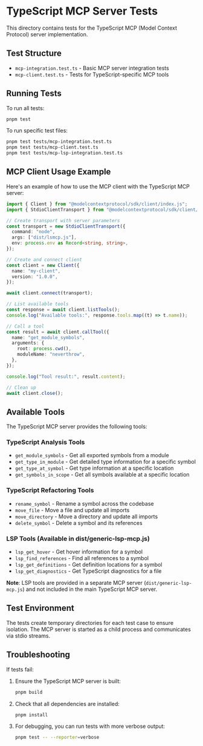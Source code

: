 # TypeScript MCP Server Tests

This directory contains tests for the TypeScript MCP (Model Context Protocol)
server implementation.

## Test Structure

- `mcp-integration.test.ts` - Basic MCP server integration tests
- `mcp-client.test.ts` - Tests for TypeScript-specific MCP tools

## Running Tests

To run all tests:

```bash
pnpm test
```

To run specific test files:

```bash
pnpm test tests/mcp-integration.test.ts
pnpm test tests/mcp-client.test.ts
pnpm test tests/mcp-lsp-integration.test.ts
```

## MCP Client Usage Example

Here's an example of how to use the MCP client with the TypeScript MCP server:

```typescript
import { Client } from "@modelcontextprotocol/sdk/client/index.js";
import { StdioClientTransport } from "@modelcontextprotocol/sdk/client/stdio.js";

// Create transport with server parameters
const transport = new StdioClientTransport({
  command: "node",
  args: ["dist/lsmcp.js"],
  env: process.env as Record<string, string>,
});

// Create and connect client
const client = new Client({
  name: "my-client",
  version: "1.0.0",
});

await client.connect(transport);

// List available tools
const response = await client.listTools();
console.log("Available tools:", response.tools.map((t) => t.name));

// Call a tool
const result = await client.callTool({
  name: "get_module_symbols",
  arguments: {
    root: process.cwd(),
    moduleName: "neverthrow",
  },
});

console.log("Tool result:", result.content);

// Clean up
await client.close();
```

## Available Tools

The TypeScript MCP server provides the following tools:

### TypeScript Analysis Tools

- `get_module_symbols` - Get all exported symbols from a module
- `get_type_in_module` - Get detailed type information for a specific symbol
- `get_type_at_symbol` - Get type information at a specific location
- `get_symbols_in_scope` - Get all symbols available at a specific location

### TypeScript Refactoring Tools

- `rename_symbol` - Rename a symbol across the codebase
- `move_file` - Move a file and update all imports
- `move_directory` - Move a directory and update all imports
- `delete_symbol` - Delete a symbol and its references

### LSP Tools (Available in dist/generic-lsp-mcp.js)

- `lsp_get_hover` - Get hover information for a symbol
- `lsp_find_references` - Find all references to a symbol
- `lsp_get_definitions` - Get definition locations for a symbol
- `lsp_get_diagnostics` - Get TypeScript diagnostics for a file

**Note**: LSP tools are provided in a separate MCP server
(`dist/generic-lsp-mcp.js`) and not included in the main TypeScript MCP server.

## Test Environment

The tests create temporary directories for each test case to ensure isolation.
The MCP server is started as a child process and communicates via stdio streams.

## Troubleshooting

If tests fail:

1. Ensure the TypeScript MCP server is built:
   ```bash
   pnpm build
   ```

2. Check that all dependencies are installed:
   ```bash
   pnpm install
   ```

3. For debugging, you can run tests with more verbose output:
   ```bash
   pnpm test -- --reporter=verbose
   ```

